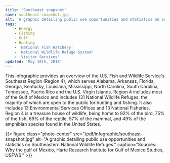 ```yaml
---
title: 'Southeast snapshot'
name: southeast-snapshot.jpg
alt: 'A graphic detailing public use opportunities and statistics on Southeastern National Wildlife Refuges.'
tags:
    - Energy
    - Fishing
    - Gulf
    - Hunting
    - 'National Fish Hatchery'
    - 'National Wildlife Refuge System'
    - 'Visitor Services'
updated: 'May 10th, 2018'
---
```


This infographic provides an overview of the U.S. Fish and Wildlife Service's Southeast Region (Region 4), which serves Alabama, Arkansas, Florida, Georgia, Kentucky, Louisiana, Mississippi, North Carolina, South Carolina, Tennessee, Puerto Rico and the U.S. Virgin Islands. Region 4 includes most of the Gulf of Mexico and includes 131 National Wildlife Refuges, the majority of which are open to the public for hunting and fishing. It also includes 13 Environmental Services Offices and 13 National Fisheries. Region 4 is a treasure house of wildlife, being home to 92% of the bird, 75% of the fish, 69% of the reptile, 57% of the mammal, and 49% of the amphibian species found in the United States.

{{< figure class="photo-center" src="/pdf/infographic/southeast-snapshot.jpg" alt="A graphic detailing public use opportunities and statistics on Southeastern National Wildlife Refuges." caption="Sources: Why the gulf of Mexico, Harte Research Institute for Gulf of Mexico Studies, USFWS." >}}
